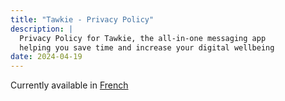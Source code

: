 ```yaml
---
title: "Tawkie - Privacy Policy"
description: |
  Privacy Policy for Tawkie, the all-in-one messaging app
  helping you save time and increase your digital wellbeing
date: 2024-04-19
---
```


Currently available in [French][french-privacy]


[french-privacy]: https://tawkie.fr/legal/privacy-policy/
